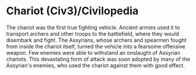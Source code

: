 # Chariot (Civ3)/Civilopedia

The chariot was the first true fighting vehicle. Ancient armies used it to transport archers and other troops 
to the battlefield, where they would disembark and fight. The Assyrians, whose archers and spearmen fought 
from inside the chariot itself, turned the vehicle into a fearsome offensive weapon. Few enemies were able 
to withstand an onslaught of Assyrian chariots. This devastating form of attack was soon adopted by many of 
the Assyrian's enemies, who used the chariot against them with good effect.